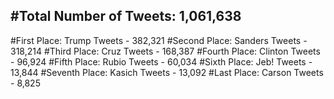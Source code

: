 #Total Number of Tweets: 1,061,638 
---
#First Place: Trump Tweets - 382,321
#Second Place: Sanders Tweets - 318,214
#Third Place: Cruz Tweets - 168,387
#Fourth Place: Clinton Tweets - 96,924
#Fifth Place: Rubio Tweets - 60,034
#Sixth Place: Jeb! Tweets - 13,844
#Seventh Place: Kasich Tweets - 13,092
#Last Place: Carson Tweets - 8,825
